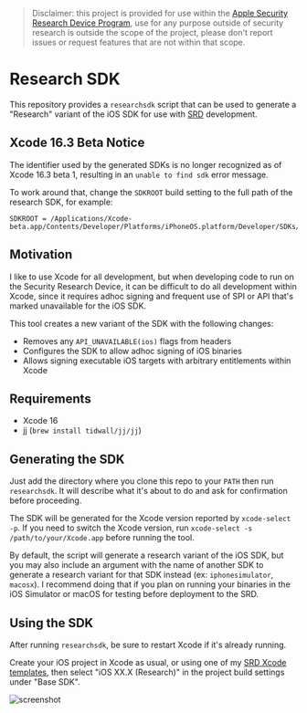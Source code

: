 > Disclaimer: this project is provided for use within the [Apple Security Research Device Program](https://security.apple.com/research-device/), use for any purpose outside of security research is outside the scope of the project, please don't report issues or request features that are not within that scope.

# Research SDK

This repository provides a `researchsdk` script that can be used to generate a "Research" variant of the iOS SDK for use with [SRD](https://security.apple.com/research-device/) development.

## Xcode 16.3 Beta Notice

The identifier used by the generated SDKs is no longer recognized as of Xcode 16.3 beta 1, resulting in an `unable to find sdk` error message.

To work around that, change the `SDKROOT` build setting to the full path of the research SDK, for example:

```
SDKROOT = /Applications/Xcode-beta.app/Contents/Developer/Platforms/iPhoneOS.platform/Developer/SDKs/iPhoneOS18.4.internal.sdk
```

## Motivation

I like to use Xcode for all development, but when developing code to run on the Security Research Device, it can be difficult to do all development within Xcode, since it requires adhoc signing and frequent use of SPI or API that's marked unavailable for the iOS SDK.

This tool creates a new variant of the SDK with the following changes:

- Removes any `API_UNAVAILABLE(ios)` flags from headers
- Configures the SDK to allow adhoc signing of iOS binaries
- Allows signing executable iOS targets with arbitrary entitlements within Xcode

## Requirements

- Xcode 16
- jj (`brew install tidwall/jj/jj`)

## Generating the SDK

Just add the directory where you clone this repo to your `PATH` then run `researchsdk`. It will describe what it's about to do and ask for confirmation before proceeding.

The SDK will be generated for the Xcode version reported by `xcode-select -p`. If you need to switch the Xcode version, run `xcode-select -s /path/to/your/Xcode.app` before running the tool.

By default, the script will generate a research variant of the iOS SDK, but you may also include an argument with the name of another SDK to generate a research variant for that SDK instead (ex: `iphonesimulator`, `macosx`). I recommend doing that if you plan on running your binaries in the iOS Simulator or macOS for testing before deployment to the SRD.

## Using the SDK

After running `researchsdk`, be sure to restart Xcode if it's already running.

Create your iOS project in Xcode as usual, or using one of my [SRD Xcode templates](https://github.com/insidegui/srd-xcode-templates), then select "iOS XX.X (Research)" in the project build settings under "Base SDK".

![screenshot](./screenshot.jpg)
